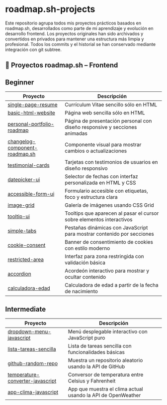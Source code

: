 # roadmap.sh-projects
Este repositorio agrupa todos mis proyectos prácticos basados en roadmap.sh, desarrollados como parte de mi aprendizaje y evolución en desarrollo frontend.
Los proyectos originales han sido archivados y convertidos en privados para mantener una estructura más limpia y profesional. 
Todos los commits y el historial se han conservado mediante integración con git subtree.

## 🚀 Proyectos roadmap.sh – Frontend

## Beginner

| Proyecto                          | Descripción                                                                 |
|----------------------------------|------------------------------------------------------------------------------|
| [single-page-resume](https://github.com/loli-digital/roadmap.sh-projects/tree/main/frontend/single-page-resume)         | Currículum Vitae sencillo sólo en HTML         |
| [basic-html-website](https://github.com/loli-digital/roadmap.sh-projects/tree/main/frontend/basic-html-website)         | Página web sencilla sólo en HTML         |
| [personal-portfolio-roadmap](https://github.com/loli-digital/roadmap.sh-projects/tree/main/frontend/personal-portfolio-roadmap)         | Página de presentación personal con diseño responsive y secciones animadas         |
| [changelog-component-roadmap.sh](https://github.com/loli-digital/roadmap.sh-projects/tree/main/frontend/changelog-component-roadmap.sh)         | Componente visual para mostrar cambios o actualizaciones   |
| [testimonial-cards](https://github.com/loli-digital/roadmap.sh-projects/tree/main/frontend/testimonial-cards)         | Tarjetas con testimonios de usuarios en diseño responsivo                  |
| [datepicker-ui](https://github.com/loli-digital/roadmap.sh-projects/tree/main/frontend/datepicker-ui)                 | Selector de fechas con interfaz personalizada en HTML y CSS               |
| [accessible-form-ui](https://github.com/loli-digital/roadmap.sh-projects/tree/main/frontend/accessible-form-ui)       | Formulario accesible con etiquetas, foco y estructura clara               |
| [image-grid](https://github.com/loli-digital/roadmap.sh-projects/tree/main/frontend/image-grid)                       | Galería de imágenes usando CSS Grid                                       |
| [tooltip-ui](https://github.com/loli-digital/roadmap.sh-projects/tree/main/frontend/tooltip-ui)                       | Tooltips que aparecen al pasar el cursor sobre elementos interactivos     |
| [simple-tabs](https://github.com/loli-digital/roadmap.sh-projects/tree/main/frontend/simple-tabs)                     | Pestañas dinámicas con JavaScript para mostrar contenido por secciones    |
| [cookie-consent](https://github.com/loli-digital/roadmap.sh-projects/tree/main/frontend/cookie-consent)               | Banner de consentimiento de cookies con estilo moderno                    |
| [restricted-area](https://github.com/loli-digital/roadmap.sh-projects/tree/main/frontend/restricted-area)             | Interfaz para zona restringida con validación básica                      |
| [accordion](https://github.com/loli-digital/roadmap.sh-projects/tree/main/frontend/accordion)                         | Acordeón interactivo para mostrar y ocultar contenido                     |
| [calculadora-edad](https://github.com/loli-digital/roadmap.sh-projects/tree/main/frontend/calculadora-edad)           | Calculadora de edad a partir de la fecha de nacimiento                    |

## Intermediate

| Proyecto                          | Descripción                                                                 |
|----------------------------------|------------------------------------------------------------------------------|
| [dropdown-menu-javascript](https://github.com/loli-digital/roadmap.sh-projects/tree/main/frontend/dropdown-menu)         | Menú desplegable interactivo con JavaScript puro         |
| [lista-tareas-sencilla](https://github.com/loli-digital/roadmap.sh-projects/tree/main/frontend/lista-tareas)         | Lista de tareas sencilla con funcionalidades básicas         |
| [github-random-repo](https://github.com/loli-digital/roadmap.sh-projects/tree/main/frontend/github-random-repo)         | Muestra un repositorio aleatorio usando la API de GitHub         |
| [temperature-converter-javascript](https://github.com/loli-digital/roadmap.sh-projects/tree/main/frontend/temperature-converter)         | Conversor de temperatura entre Celsius y Fahrenheit   |
| [app-clima-javascript](https://github.com/loli-digital/roadmap.sh-projects/tree/main/frontend/app-clima)         | App que muestra el clima actual usando la API de OpenWeather                  |
